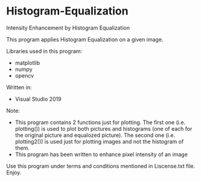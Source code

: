 # Histogram-Equalization
Intensity Enhancement by Histogram Equalization

This program applies Histogram Equalization on a given image.

Libraries used in this program:
- matplotlib
- numpy
- opencv

Written in:
- Visual Studio 2019

Note:
- This program contains 2 functions just for plotting. The first one (i.e. plotting()) is used to plot both pictures and histograms (one of each for the original picture and equalozed picture). The second one (i.e. plotting2()) is used just for plotting images and not the histogram of them.
- This program has been written to enhance pixel intensity of an image 

Use this program under terms and conditions mentioned in Liscense.txt file.
Enjoy.
